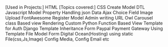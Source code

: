 [Used in Projects:]
HTML                                                 [Topics covered:]
CSS                                                  Create Model                         DTL
Javascript                                           Model Property                       Handling json Data
Ajax                                                 Choice Field                         Image Upload
FontAwesome                                          Register Model Admin                 writing URL
Owl Carousel                                         class Based view                     Rendering Custom
Python                                               Function Based View                  Template for Auth
Django                                               Template Inheritance                 Form 
Paypal Payment Gateway                               Using Template File                  Model Form
Digital Ocean(Hosting)                               using static File(css,Js,Image)      Config Media, Config Email etc
